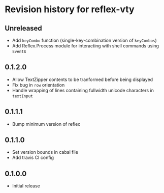 # Revision history for reflex-vty

## Unreleased

* Add `keyCombo` function (single-key-combination version of `keyCombos`)
* Add Reflex.Process module for interacting with shell commands using `Event`s

## 0.1.2.0
* Allow TextZipper contents to be tranformed before being displayed
* Fix bug in `row` orientation
* Handle wrapping of lines containing fullwidth unicode characters in `textInput`

## 0.1.1.1

* Bump minimum version of reflex

## 0.1.1.0

* Set version bounds in cabal file
* Add travis CI config

## 0.1.0.0

* Initial release
